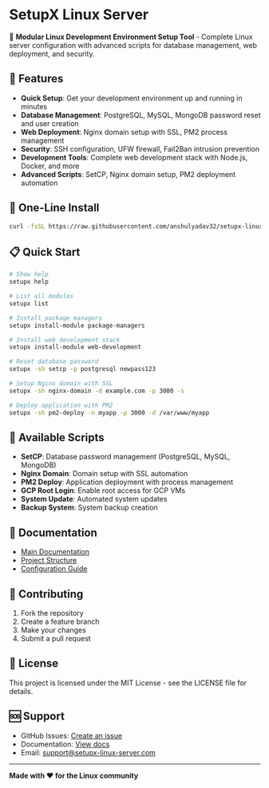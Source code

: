 # SetupX Linux Server

🚀 **Modular Linux Development Environment Setup Tool** - Complete Linux server configuration with advanced scripts for database management, web deployment, and security.

## 🌟 Features

- **Quick Setup**: Get your development environment up and running in minutes
- **Database Management**: PostgreSQL, MySQL, MongoDB password reset and user creation
- **Web Deployment**: Nginx domain setup with SSL, PM2 process management
- **Security**: SSH configuration, UFW firewall, Fail2Ban intrusion prevention
- **Development Tools**: Complete web development stack with Node.js, Docker, and more
- **Advanced Scripts**: SetCP, Nginx domain setup, PM2 deployment automation

## 🚀 One-Line Install

```bash
curl -fsSL https://raw.githubusercontent.com/anshulyadav32/setupx-linux-server/master/install.sh | bash
```

## 📋 Quick Start

```bash
# Show help
setupx help

# List all modules
setupx list

# Install package managers
setupx install-module package-managers

# Install web development stack
setupx install-module web-development

# Reset database password
setupx -sh setcp -p postgresql newpass123

# Setup Nginx domain with SSL
setupx -sh nginx-domain -d example.com -p 3000 -s

# Deploy application with PM2
setupx -sh pm2-deploy -n myapp -p 3000 -d /var/www/myapp
```

## 🔧 Available Scripts

- **SetCP**: Database password management (PostgreSQL, MySQL, MongoDB)
- **Nginx Domain**: Domain setup with SSL automation
- **PM2 Deploy**: Application deployment with process management
- **GCP Root Login**: Enable root access for GCP VMs
- **System Update**: Automated system updates
- **Backup System**: System backup creation

## 📖 Documentation

- [Main Documentation](https://github.com/anshulyadav32/setupx-linux-server)
- [Project Structure](https://github.com/anshulyadav32/setupx-linux-server/blob/main/docs/STRUCTURE.md)
- [Configuration Guide](https://github.com/anshulyadav32/setupx-linux-server/blob/main/config.json)

## 🤝 Contributing

1. Fork the repository
2. Create a feature branch
3. Make your changes
4. Submit a pull request

## 📄 License

This project is licensed under the MIT License - see the LICENSE file for details.

## 🆘 Support

- GitHub Issues: [Create an issue](https://github.com/anshulyadav32/setupx-linux-server/issues)
- Documentation: [View docs](https://github.com/anshulyadav32/setupx-linux-server/tree/main/docs)
- Email: support@setupx-linux-server.com

---

**Made with ❤️ for the Linux community**
